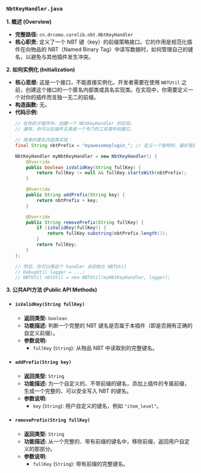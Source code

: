### `NbtKeyHandler.java`

**1. 概述 (Overview)**

  * **完整路径:** `cn.drcomo.corelib.nbt.NbtKeyHandler`
  * **核心职责:** 定义了一个 NBT 键（key）的前缀策略接口。它的作用是规范化插件在向物品的 NBT（Named Binary Tag）中读写数据时，如何管理自己的键名，以避免与其他插件发生冲突。

**2. 如何实例化 (Initialization)**

  * **核心思想:** 这是一个接口，不能直接实例化。开发者需要在使用 `NBTUtil` 之前，创建这个接口的一个匿名内部类或具名实现类。在实现中，你需要定义一个对你的插件而言独一无二的前缀。
  * **构造函数:** 无。
  * **代码示例:**
    ```java
    // 在你的子插件中，创建一个 NbtKeyHandler 的实现。
    // 通常，你可以在插件主类或一个专门的工具类中创建它。

    // 简单的匿名内部类实现：
    final String nbtPrefix = "myawesomeplugin_"; // 定义一个独特的、最好是插件名的前缀

    NbtKeyHandler myNbtKeyHandler = new NbtKeyHandler() {
        @Override
        public boolean isValidKey(String fullKey) {
            return fullKey != null && fullKey.startsWith(nbtPrefix);
        }

        @Override
        public String addPrefix(String key) {
            return nbtPrefix + key;
        }

        @Override
        public String removePrefix(String fullKey) {
            if (isValidKey(fullKey)) {
                return fullKey.substring(nbtPrefix.length());
            }
            return fullKey;
        }
    };

    // 然后，你可以用这个 handler 去初始化 NBTUtil
    // DebugUtil logger = ...;
    // NBTUtil nbtUtil = new NBTUtil(myNbtKeyHandler, logger);
    ```

**3. 公共API方法 (Public API Methods)**

  * #### `isValidKey(String fullKey)`

      * **返回类型:** `boolean`
      * **功能描述:** 判断一个完整的 NBT 键名是否属于本插件（即是否拥有正确的自定义前缀）。
      * **参数说明:**
          * `fullKey` (`String`): 从物品 NBT 中读取到的完整键名。

  * #### `addPrefix(String key)`

      * **返回类型:** `String`
      * **功能描述:** 为一个自定义的、不带前缀的键名，添加上插件的专属前缀，生成一个完整的、可以安全写入 NBT 的键名。
      * **参数说明:**
          * `key` (`String`): 用户自定义的键名，例如 `"item_level"`。

  * #### `removePrefix(String fullKey)`

      * **返回类型:** `String`
      * **功能描述:** 从一个完整的、带有前缀的键名中，移除前缀，返回用户自定义的那部分。
      * **参数说明:**
          * `fullKey` (`String`): 带有前缀的完整键名。

